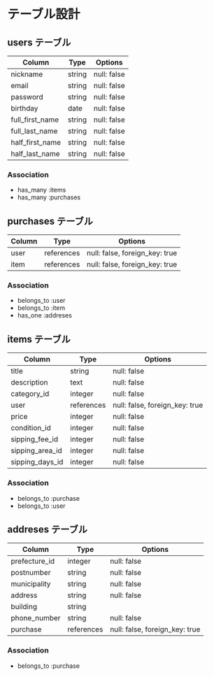 # テーブル設計

## users テーブル

| Column          | Type    | Options     |
| --------------- | ------  | ----------- |
| nickname        | string  | null: false |
| email           | string  | null: false |
| password        | string  | null: false |
| birthday        | date    | null: false |
| full_first_name | string  | null: false |
| full_last_name  | string  | null: false |
| half_first_name | string  | null: false |
| half_last_name  | string  | null: false |

### Association

- has_many :items
- has_many :purchases

## purchases テーブル

| Column    | Type       | Options                        |
| --------- | ---------- | ------------------------------ |
| user      | references | null: false, foreign_key: true |
| item      | references | null: false, foreign_key: true |

### Association

- belongs_to :user
- belongs_to :item
- has_one :addreses

## items テーブル

| Column          | Type       | Options                        |
| --------------- | ---------- | ------------------------------ |
| title           | string     | null: false                    |
| description     | text       | null: false                    |
| category_id     | integer    | null: false                    |
| user            | references | null: false, foreign_key: true |
| price           | integer    | null: false                    |
| condition_id    | integer    | null: false                    |
| sipping_fee_id  | integer    | null: false                    |
| sipping_area_id | integer    | null: false                    |
| sipping_days_id | integer    | null: false                    |

### Association

- belongs_to :purchase
- belongs_to :user

## addreses テーブル


| Column          | Type       | Options                         |
| --------------- | ---------- | ------------------------------- |
| prefecture_id   | integer    | null: false                     |
| postnumber      | string     | null: false                     |
| municipality    | string     | null: false                     |
| address         | string     | null: false                     |
| building        | string     |                                 |
| phone_number    | string     | null: false                     |
| purchase        | references  | null: false, foreign_key: true |

### Association

- belongs_to :purchase